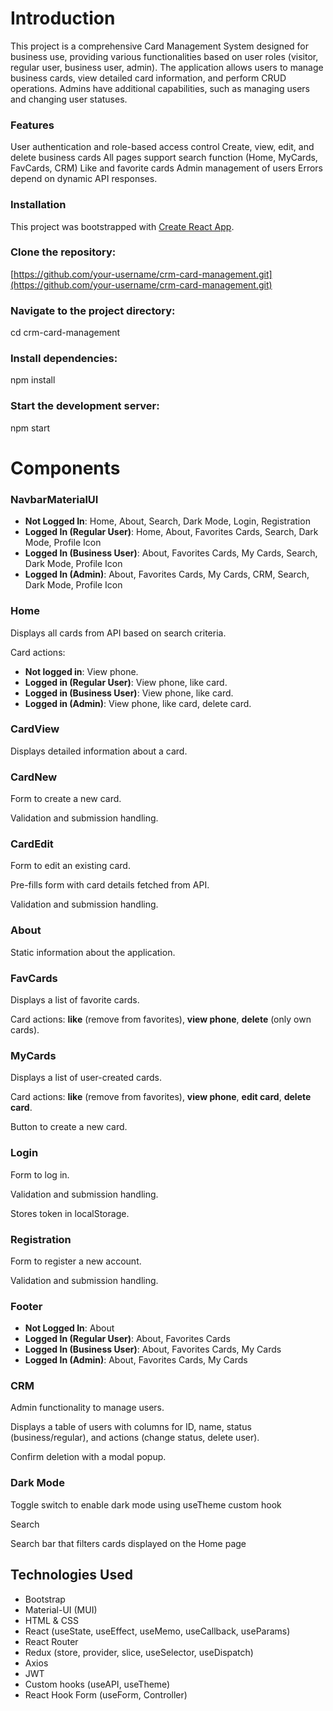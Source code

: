 # Introduction

This project is a comprehensive Card Management System designed for business use, providing various functionalities based on user roles (visitor, regular user, business user, admin). The application allows users to manage business cards, view detailed card information, and perform CRUD operations. Admins have additional capabilities, such as managing users and changing user statuses.

### Features
User authentication and role-based access control
Create, view, edit, and delete business cards
All pages support search function (Home, MyCards, FavCards, CRM)
Like and favorite cards
Admin management of users
Errors depend on dynamic API responses.

### Installation

This project was bootstrapped with [Create React App](https://github.com/facebook/create-react-app).
### Clone the repository:
[https://github.com/your-username/crm-card-management.git](https://github.com/your-username/crm-card-management.git) 
### Navigate to the project directory:
cd crm-card-management
### Install dependencies:
npm install
### Start the development server:
npm start

# Components
### NavbarMaterialUI
- **Not Logged In**: Home, About, Search, Dark Mode, Login, Registration
- **Logged In (Regular User)**: Home, About, Favorites Cards, Search, Dark Mode, Profile Icon
- **Logged In (Business User)**: About, Favorites Cards, My Cards, Search, Dark Mode, Profile Icon
- **Logged In (Admin)**: About, Favorites Cards, My Cards, CRM, Search, Dark Mode, Profile Icon

### Home
Displays all cards from API based on search criteria.

Card actions:

- **Not logged in**: View phone.
- **Logged in (Regular User)**: View phone, like card.
- **Logged in (Business User)**: View phone, like card.
- **Logged in (Admin)**: View phone, like card, delete card.

### CardView
Displays detailed information about a card.

### CardNew
Form to create a new card.

Validation and submission handling.

### CardEdit
Form to edit an existing card.

Pre-fills form with card details fetched from API.

Validation and submission handling.

### About
Static information about the application.

### FavCards
Displays a list of favorite cards.

Card actions: **like** (remove from favorites), **view phone**, **delete** (only own cards).

### MyCards
Displays a list of user-created cards.

Card actions: **like** (remove from favorites), **view phone**, **edit card**, **delete card**.

Button to create a new card.

### Login
Form to log in.

Validation and submission handling.

Stores token in localStorage.

### Registration
Form to register a new account.

Validation and submission handling.

### Footer
- **Not Logged In**: About
- **Logged In (Regular User)**: About, Favorites Cards
- **Logged In (Business User)**: About, Favorites Cards, My Cards
- **Logged In (Admin)**: About, Favorites Cards, My Cards

### CRM
Admin functionality to manage users.

Displays a table of users with columns for ID, name, status (business/regular), and actions (change status, delete user).

Confirm deletion with a modal popup.

### Dark Mode
Toggle switch to enable dark mode using useTheme custom hook

Search

Search bar that filters cards displayed on the Home page

## Technologies Used
* Bootstrap
* Material-UI (MUI)
* HTML & CSS
* React (useState, useEffect, useMemo, useCallback, useParams)
* React Router
* Redux (store, provider, slice, useSelector, useDispatch)
* Axios
* JWT
* Custom hooks (useAPI, useTheme)
* React Hook Form (useForm, Controller)
